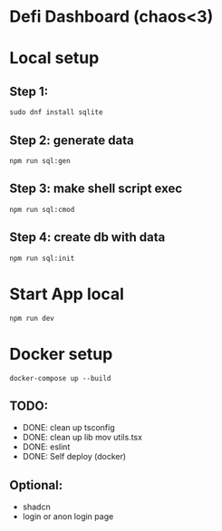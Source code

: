 # Defi Dashboard (chaos<3)

# Local setup
## Step 1:
`sudo dnf install sqlite`

## Step 2: generate data
`npm run sql:gen`

## Step 3: make shell script exec
`npm run sql:cmod`

## Step 4: create db with data
`npm run sql:init`

# Start App local
`npm run dev`

# Docker setup
`docker-compose up --build`

## TODO:
* DONE: clean up tsconfig
* DONE: clean up lib mov utils.tsx
* DONE: eslint
* DONE: Self deploy (docker)

## Optional:
* shadcn
* login or anon login page
